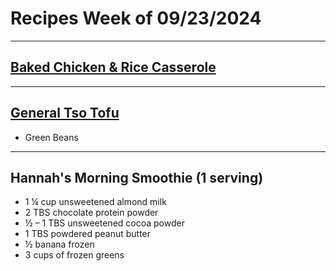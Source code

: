 # Recipes Week of 09/23/2024

---

## [Baked Chicken & Rice Casserole](https://www.lemontreedwelling.com/wprm_print/cheesy-chicken-and-rice-casserole)

---

## [General Tso Tofu](https://minimalistbaker.com/wprm_print/general-tsos-tofu-stir-fry)

- Green Beans

---

## Hannah's Morning Smoothie (1 serving)

- 1 ¼ cup unsweetened almond milk
- 2 TBS chocolate protein powder
- ½ – 1 TBS unsweetened cocoa powder
- 1 TBS powdered peanut butter
- ½ banana frozen
- 3 cups of frozen greens